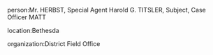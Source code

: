 person:Mr. HERBST, Special Agent Harold G. TITSLER, Subject, Case Officer MATT

location:Bethesda

organization:District Field Office

